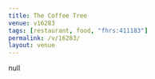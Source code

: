 ```yaml
---
title: The Coffee Tree
venue: v16283
tags: [restaurant, food, "fhrs:411183"]
permalink: /v/16283/
layout: venue
---
```

null
